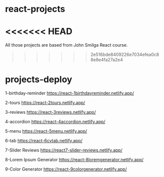 # react-projects

# <<<<<<< HEAD

All those projects are based from John Smilga React course.

> > > > > > > 2e516bde8409226e7034efea0c88e8e4fa27a2e4

# projects-deploy

1-birthday-reminder
https://react-1birthdayreminder.netlify.app/

2-tours
https://react-2tours.netlify.app/

3-reviews
https://react-3reviews.netlify.app/

4-accordion
https://react-4accordion.netlify.app/

5-menu
https://react-5menu.netlify.app/

6-tab
https://react-6cvtab.netlify.app/

7-Slider Reviews
https://react7-slider-reviews.netlify.app/

8-Lorem Ipsum Generator
https://react-8loremgenerator.netlify.app/

9-Color Generator
https://react-9colorgenerator.netlify.app/
